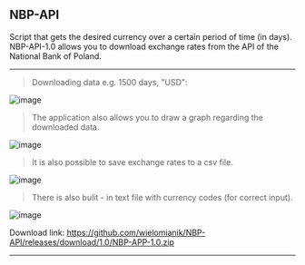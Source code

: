 ## NBP-API

Script that gets the desired currency over a certain period of time (in days).
NBP-API-1.0 allows you to download exchange rates from the API of the National Bank of Poland.

------------------------------------------------------------------------------

> Downloading data e.g. 1500 days, "USD":

![image](https://user-images.githubusercontent.com/48296693/113862071-3c7c2180-97a8-11eb-8a3c-890d56ae2b59.png)


> The application also allows you to draw a graph regarding the downloaded data.

![image](https://user-images.githubusercontent.com/48296693/113862131-4ef65b00-97a8-11eb-858a-3fa4a4ffe981.png)


> It is also possible to save exchange rates to a csv file.

![image](https://user-images.githubusercontent.com/48296693/113862162-59b0f000-97a8-11eb-86d2-6d47acc9615f.png)


> There is also bulit - in text file with currency codes (for correct input).

![image](https://user-images.githubusercontent.com/48296693/113862270-7b11dc00-97a8-11eb-997e-5ec112261fab.png)

Download link:
https://github.com/wielomianik/NBP-API/releases/download/1.0/NBP-APP-1.0.zip


------------------------------------------------------------------------------
